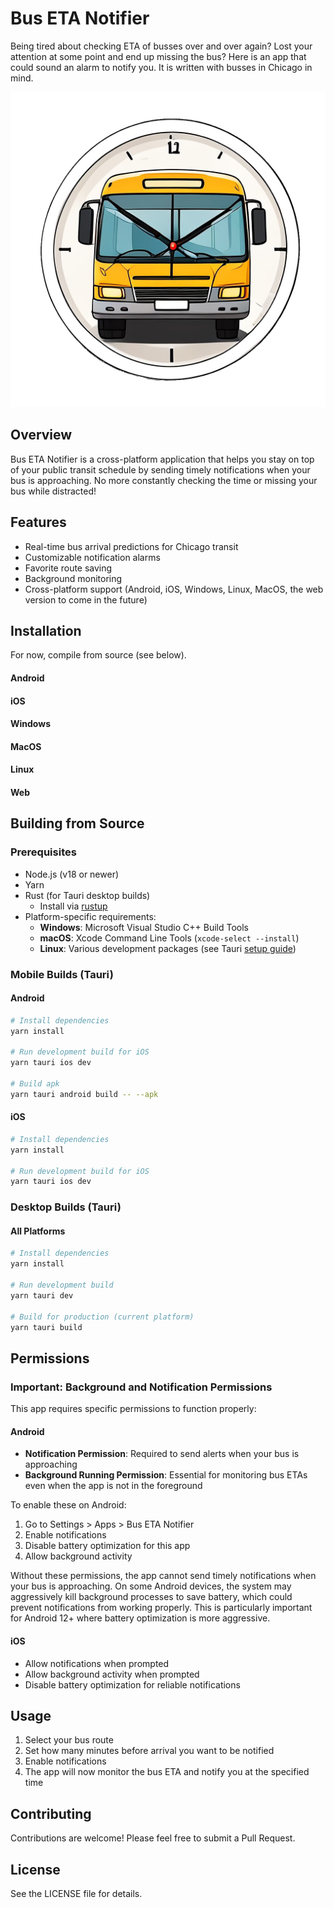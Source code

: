 # Bus ETA Notifier

Being tired about checking ETA of busses over and over again? Lost your attention at some point and end up missing the bus? Here is an app that could sound an alarm to notify you. It is written with busses in Chicago in mind.

![Bus ETA Notifier Icon](app-icon.png)

## Overview

Bus ETA Notifier is a cross-platform application that helps you stay on top of your public transit schedule by sending timely notifications when your bus is approaching. No more constantly checking the time or missing your bus while distracted!

## Features

- Real-time bus arrival predictions for Chicago transit
- Customizable notification alarms
- Favorite route saving
- Background monitoring
- Cross-platform support (Android, iOS, Windows, Linux, MacOS, the web version to come in the future)

## Installation

For now, compile from source (see below). 

#### Android

#### iOS

#### Windows

#### MacOS

#### Linux

#### Web

## Building from Source

### Prerequisites

- Node.js (v18 or newer)
- Yarn
- Rust (for Tauri desktop builds)
  - Install via [rustup](https://rustup.rs/)
- Platform-specific requirements:
  - **Windows**: Microsoft Visual Studio C++ Build Tools
  - **macOS**: Xcode Command Line Tools (`xcode-select --install`)
  - **Linux**: Various development packages (see Tauri [setup guide](https://tauri.app/v1/guides/getting-started/prerequisites/))

### Mobile Builds (Tauri)

#### Android

```bash
# Install dependencies
yarn install

# Run development build for iOS
yarn tauri ios dev

# Build apk
yarn tauri android build -- --apk
```

#### iOS

```bash
# Install dependencies
yarn install

# Run development build for iOS
yarn tauri ios dev
```

### Desktop Builds (Tauri)

#### All Platforms

```bash
# Install dependencies
yarn install

# Run development build
yarn tauri dev

# Build for production (current platform)
yarn tauri build
```

## Permissions

### Important: Background and Notification Permissions

This app requires specific permissions to function properly:

#### Android

- **Notification Permission**: Required to send alerts when your bus is approaching
- **Background Running Permission**: Essential for monitoring bus ETAs even when the app is not in the foreground

To enable these on Android:

1. Go to Settings > Apps > Bus ETA Notifier
2. Enable notifications
3. Disable battery optimization for this app
4. Allow background activity

Without these permissions, the app cannot send timely notifications when your bus is approaching. On some Android devices, the system may aggressively kill background processes to save battery, which could prevent notifications from working properly. This is particularly important for Android 12+ where battery optimization is more aggressive.

#### iOS

- Allow notifications when prompted
- Allow background activity when prompted
- Disable battery optimization for reliable notifications

## Usage

1. Select your bus route
2. Set how many minutes before arrival you want to be notified
3. Enable notifications
4. The app will now monitor the bus ETA and notify you at the specified time

## Contributing

Contributions are welcome! Please feel free to submit a Pull Request.

## License

See the LICENSE file for details.
